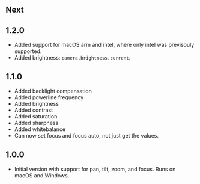 ## Next

## 1.2.0

- Added support for macOS arm and intel, where only intel was previsouly supported.
- Added brightness: `camera.brightness.current`.

## 1.1.0

- Added backlight compensation
- Added powerline frequency
- Added brightness
- Added contrast
- Added saturation
- Added sharpness
- Added whitebalance
- Can now set focus and focus auto, not just get the values.

## 1.0.0

- Initial version with support for pan, tilt, zoom, and focus. Runs on macOS and Windows.
